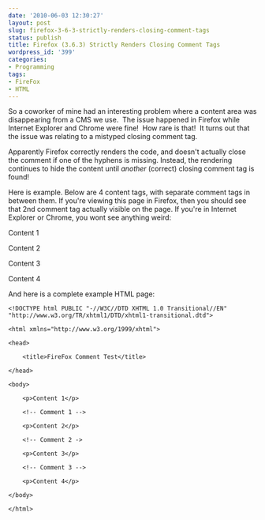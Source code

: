 ```yaml
---
date: '2010-06-03 12:30:27'
layout: post
slug: firefox-3-6-3-strictly-renders-closing-comment-tags
status: publish
title: Firefox (3.6.3) Strictly Renders Closing Comment Tags
wordpress_id: '399'
categories:
- Programming
tags:
- FireFox
- HTML
---
```


So a coworker of mine had an interesting problem where a content area was disappearing from a CMS we use.  The issue happened in Firefox while Internet Explorer and Chrome were fine!  How rare is that!  It turns out that the issue was relating to a mistyped closing comment tag.

Apparently Firefox correctly renders the code, and doesn't actually close the comment if one of the hyphens is missing. Instead, the rendering continues to hide the content until _another_ (correct) closing comment tag is found!

Here is example. Below are 4 content tags, with separate comment tags in between them. If you're viewing this page in Firefox, then you should see that 2nd comment tag actually visible on the page. If you're in Internet Explorer or Chrome, you wont see anything weird:

<p>Content 1</p>

<!-- Comment 1 -->

<p>Content 2</p>

<!-- Comment 2 -->

<p>Content 3</p>

<!-- Comment 3 -->

<p>Content 4</p>

And here is a complete example HTML page:

    <!DOCTYPE html PUBLIC "-//W3C//DTD XHTML 1.0 Transitional//EN" "http://www.w3.org/TR/xhtml1/DTD/xhtml1-transitional.dtd">
    
    <html xmlns="http://www.w3.org/1999/xhtml">
    
    <head>
    
        <title>FireFox Comment Test</title>
    
    </head>
    
    <body>
    
        <p>Content 1</p>
    
        <!-- Comment 1 -->
    
        <p>Content 2</p>
    
        <!-- Comment 2 ->
    
        <p>Content 3</p>
    
        <!-- Comment 3 -->
    
        <p>Content 4</p>
    
    </body>
    
    </html>
